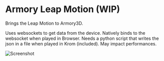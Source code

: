 # Armory Leap Motion (WIP)

Brings the Leap Motion to Armory3D.

Uses websockets to get data from the device.
Natively binds to the websocket when played in Browser.
Needs a python script that writes the json in a file when played in Krom (included). May impact performances.

![Screenshot](https://raw.github.com/yulbryn/armory-leap/master/screenshot.jpg)
